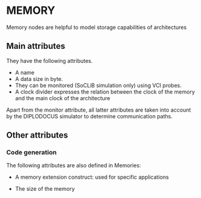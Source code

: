 # MEMORY


Memory nodes are helpful to model storage capabilities of architectures

## Main attributes

They have the following attributes.

- A name
- A data size in byte.
- They can be monitored (SoCLiB simulation only) using VCI probes.
- A clock divider expresses the relation between the clock of the memory and the main clock of the architecture


Apart from the monitor attribute, all  latter attributes are taken into account by the DIPLODOCUS simulator to determine communication  paths.


## Other attributes

### Code generation

The following attributes are also defined in Memories:

- A memory extension construct: used for specific applications

- The size of the memory 